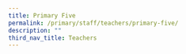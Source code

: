 ```yaml
---
title: Primary Five
permalink: /primary/staff/teachers/primary-five/
description: ""
third_nav_title: Teachers
---
```

